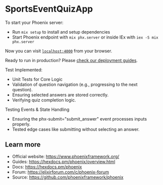 # SportsEventQuizApp

To start your Phoenix server:

  * Run `mix setup` to install and setup dependencies
  * Start Phoenix endpoint with `mix phx.server` or inside IEx with `iex -S mix phx.server`

Now you can visit [`localhost:4000`](http://localhost:4000) from your browser.

Ready to run in production? Please [check our deployment guides](https://hexdocs.pm/phoenix/deployment.html).

Test Implemented:
* Unit Tests for Core Logic
* Validation of question navigation (e.g., progressing to the next question).
* Ensuring selected answers are stored correctly.
* Verifying quiz completion logic.

Testing Events & State Handling
* Ensuring the phx-submit="submit_answer" event processes inputs properly.
* Tested edge cases like submitting without selecting an answer.

## Learn more

  * Official website: https://www.phoenixframework.org/
  * Guides: https://hexdocs.pm/phoenix/overview.html
  * Docs: https://hexdocs.pm/phoenix
  * Forum: https://elixirforum.com/c/phoenix-forum
  * Source: https://github.com/phoenixframework/phoenix
